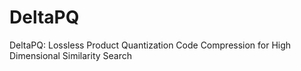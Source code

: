 # DeltaPQ
DeltaPQ: Lossless Product Quantization Code Compression for High Dimensional Similarity Search
